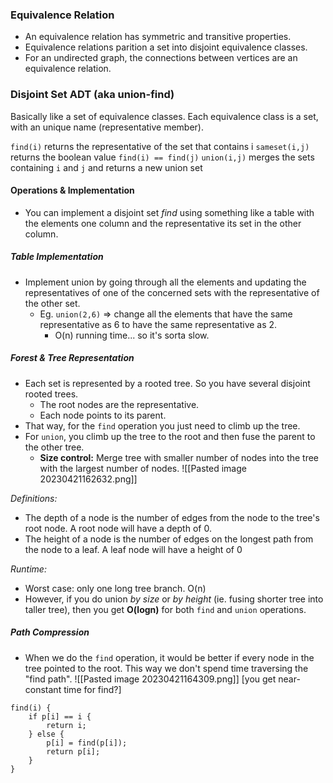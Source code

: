 ### Equivalence Relation 
- An equivalence relation has symmetric and transitive properties. 
- Equivalence relations parition a set into disjoint equivalence classes. 
- For an undirected graph, the connections between vertices are an equivalence relation. 

### Disjoint Set ADT (aka union-find)
Basically like a set of equivalence classes. Each equivalence class is a set, with an unique name (representative member). 

`find(i)` returns the representative of the set that contains i
`sameset(i,j)` returns the boolean value `find(i) == find(j)`
`union(i,j)` merges the sets containing `i` and `j` and returns a new union set

#### Operations & Implementation
- You can implement a disjoint set *find* using something like a table with the elements one column and the representative its set in the other column. 

##### Table Implementation
- Implement union by going through all the elements and updating the representatives of one of the concerned sets with the representative of the other set. 
	- Eg. `union(2,6)` => change all the elements that have the same representative as 6 to have the same representative as 2.  
		- O(n) running time... so it's sorta slow.

##### Forest & Tree Representation
- Each set is represented by a rooted tree. So you have several disjoint rooted trees.
	- The root nodes are the representative. 
	- Each node points to its parent. 
- That way, for the `find` operation you just need to climb up the tree.
- For `union`, you climb up the tree to the root and then fuse the parent to the other tree. 
	- **Size control:** Merge tree with smaller number of nodes into the tree with the largest number of nodes.
![[Pasted image 20230421162632.png]]

*Definitions:*
- The depth of a node is the number of edges from the node to the tree's root node. A root node will have a depth of 0. 
- The height of a node is the number of edges on the longest path from the node to a leaf. A leaf node will have a height of 0

*Runtime:*
- Worst case: only one long tree branch. O(n)
- However, if you do union *by size* or *by height* (ie. fusing shorter tree into taller tree), then you get **O(logn)** for both `find` and `union` operations. 

##### Path Compression
- When we do the `find` operation, it would be better if every node in the tree pointed to the root. This way we don't spend time traversing the "find path". 
![[Pasted image 20230421164309.png]]
[you get near-constant time for find?]

```
find(i) { 
	if p[i] == i { 
		return i; 
	} else { 
		p[i] = find(p[i]); 
		return p[i]; 
	} 
} 
```